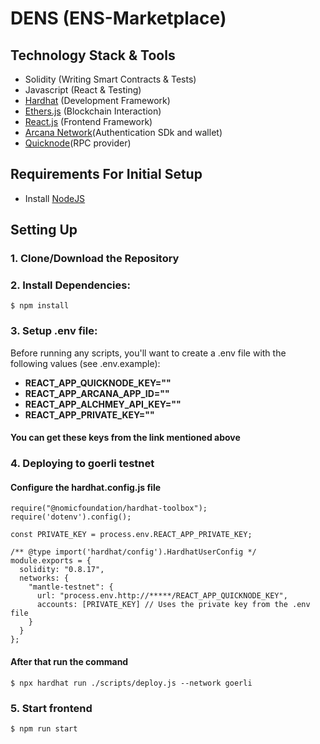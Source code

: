 # DENS (ENS-Marketplace)
## Technology Stack & Tools

- Solidity (Writing Smart Contracts & Tests)
- Javascript (React & Testing)
- [Hardhat](https://hardhat.org/) (Development Framework)
- [Ethers.js](https://docs.ethers.io/v5/) (Blockchain Interaction)
- [React.js](https://reactjs.org/) (Frontend Framework)
- [Arcana Network](https://www.arcana.network/)(Authentication SDk and wallet)
- [Quicknode](https://www.quicknode.com/)(RPC provider)



## Requirements For Initial Setup
- Install [NodeJS](https://nodejs.org/en/)

## Setting Up
### 1. Clone/Download the Repository

### 2. Install Dependencies:
`$ npm install`

### 3. Setup .env file:
Before running any scripts, you'll want to create a .env file with the following values (see .env.example):

- **REACT_APP_QUICKNODE_KEY=""**
- **REACT_APP_ARCANA_APP_ID=""**
- **REACT_APP_ALCHMEY_API_KEY=""**
- **REACT_APP_PRIVATE_KEY=""**


#### You can get these keys from the link mentioned above

### 4. Deploying to goerli testnet

#### Configure  the hardhat.config.js file

```
require("@nomicfoundation/hardhat-toolbox");
require('dotenv').config();

const PRIVATE_KEY = process.env.REACT_APP_PRIVATE_KEY;

/** @type import('hardhat/config').HardhatUserConfig */
module.exports = {
  solidity: "0.8.17",
  networks: {
    "mantle-testnet": {
      url: "process.env.http://*****/REACT_APP_QUICKNODE_KEY",
      accounts: [PRIVATE_KEY] // Uses the private key from the .env file
    }
  }
};
```
#### After that run the command

`$ npx hardhat run ./scripts/deploy.js --network goerli`


### 5. Start frontend
`$ npm run start`


